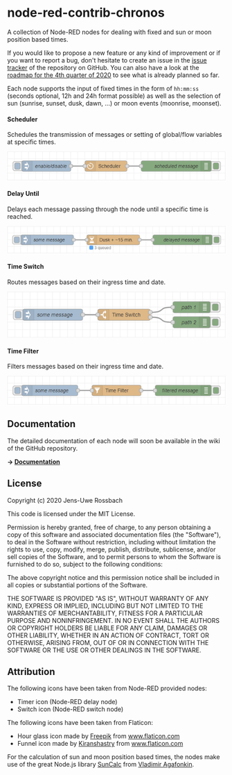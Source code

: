 # node-red-contrib-chronos

A collection of Node-RED nodes for dealing with fixed and sun or moon position based times.

If you would like to propose a new feature or any kind of improvement or if you want to report a bug, don't hesitate to create an issue in the [issue tracker](https://github.com/jensrossbach/node-red-contrib-chronos/issues) of the repository on GitHub. You can also have a look at the [roadmap for the 4th quarter of 2020](https://github.com/jensrossbach/node-red-contrib-chronos/milestone/1) to see what is already planned so far.

Each node supports the input of fixed times in the form of `hh:mm:ss` (seconds optional, 12h and 24h format possible) as well as the selection of sun (sunrise, sunset, dusk, dawn, ...) or moon events (moonrise, moonset).

#### Scheduler
Schedules the transmission of messages or setting of global/flow variables at specific times.

![Scheduler](images/scheduler.png)

#### Delay Until
Delays each message passing through the node until a specific time is reached.

![Delay Until](images/delay.png)

#### Time Switch
Routes messages based on their ingress time and date.

![Time Switch](images/switch.png)

#### Time Filter
Filters messages based on their ingress time and date.

![Timer Filter](images/filter.png)

## Documentation
The detailed documentation of each node will soon be available in the wiki of the GitHub repository.

**&rarr; [Documentation](https://github.com/jensrossbach/node-red-contrib-chronos/wiki)**

## License
Copyright (c) 2020 Jens-Uwe Rossbach

This code is licensed under the MIT License.

Permission is hereby granted, free of charge, to any person obtaining a copy
of this software and associated documentation files (the "Software"), to deal
in the Software without restriction, including without limitation the rights
to use, copy, modify, merge, publish, distribute, sublicense, and/or sell
copies of the Software, and to permit persons to whom the Software is
furnished to do so, subject to the following conditions:

The above copyright notice and this permission notice shall be included in all
copies or substantial portions of the Software.

THE SOFTWARE IS PROVIDED "AS IS", WITHOUT WARRANTY OF ANY KIND, EXPRESS OR
IMPLIED, INCLUDING BUT NOT LIMITED TO THE WARRANTIES OF MERCHANTABILITY,
FITNESS FOR A PARTICULAR PURPOSE AND NONINFRINGEMENT. IN NO EVENT SHALL THE
AUTHORS OR COPYRIGHT HOLDERS BE LIABLE FOR ANY CLAIM, DAMAGES OR OTHER
LIABILITY, WHETHER IN AN ACTION OF CONTRACT, TORT OR OTHERWISE, ARISING FROM,
OUT OF OR IN CONNECTION WITH THE SOFTWARE OR THE USE OR OTHER DEALINGS IN THE
SOFTWARE.

## Attribution
The following icons have been taken from Node-RED provided nodes:
* Timer icon (Node-RED delay node)
* Switch icon (Node-RED switch node)

The following icons have been taken from Flaticon:
* Hour glass icon made by <a href="https://www.flaticon.com/authors/freepik" title="Freepik">Freepik</a> from <a href="https://www.flaticon.com/" title="Flaticon"> www.flaticon.com</a>
* Funnel icon made by <a href="https://www.flaticon.com/free-icon/funnel_843709?term=filter&page=1&position=13" title="Kiranshastry">Kiranshastry</a> from <a href="https://www.flaticon.com/" title="Flaticon"> www.flaticon.com</a>

For the calculation of sun and moon position based times, the nodes make use of the great Node.js library [SunCalc](https://www.npmjs.com/package/suncalc) from [Vladimir Agafonkin](https://www.npmjs.com/~mourner).
